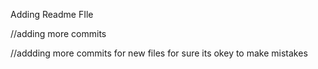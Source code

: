 












Adding Readme FIle

//adding more commits

//addding more commits for new files for sure its okey to make mistakes

